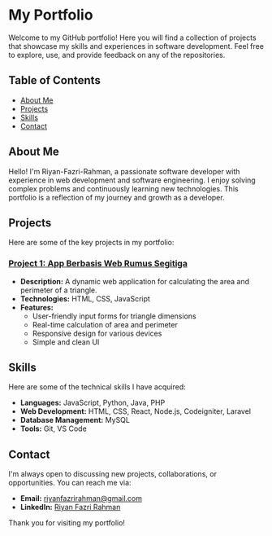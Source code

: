 # My Portfolio

Welcome to my GitHub portfolio! Here you will find a collection of projects that showcase my skills and experiences in software development. 
Feel free to explore, use, and provide feedback on any of the repositories.

## Table of Contents
- [About Me](#about-me)
- [Projects](#projects)
- [Skills](#skills)
- [Contact](#contact)

## About Me

Hello! I'm Riyan-Fazri-Rahman, a passionate software developer with experience in web development and software engineering. 
I enjoy solving complex problems and continuously learning new technologies. This portfolio is a reflection of my journey and growth as a developer.

## Projects

Here are some of the key projects in my portfolio:

### [Project 1: App Berbasis Web Rumus Segitiga](https://riyanfazrirahman.github.io/project-revou/luas-segitiga.html)
- **Description:** A dynamic web application for calculating the area and perimeter of a triangle.
- **Technologies:** HTML, CSS, JavaScript
- **Features:**
  - User-friendly input forms for triangle dimensions
  - Real-time calculation of area and perimeter
  - Responsive design for various devices
  - Simple and clean UI

## Skills

Here are some of the technical skills I have acquired:

- **Languages:** JavaScript, Python, Java, PHP
- **Web Development:** HTML, CSS, React, Node.js, Codeigniter, Laravel
- **Database Management:** MySQL
- **Tools:** Git, VS Code

## Contact

I'm always open to discussing new projects, collaborations, or opportunities. You can reach me via:

- **Email:** [riyanfazrirahman@gmail.com](mailto:riyanfazrirahman@gmail.com)
- **LinkedIn:** [Riyan Fazri Rahman](https://www.linkedin.com/in/riyan-fazri-rahman-1589152b0)

Thank you for visiting my portfolio!

